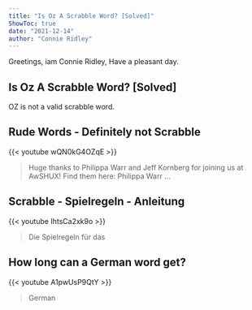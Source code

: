 ```yaml
---
title: "Is Oz A Scrabble Word? [Solved]"
ShowToc: true 
date: "2021-12-14"
author: "Connie Ridley" 
---
```


Greetings, iam Connie Ridley, Have a pleasant day.
## Is Oz A Scrabble Word? [Solved]
OZ is not a valid scrabble word.

## Rude Words - Definitely not Scrabble
{{< youtube wQN0kG4OZqE >}}
>Huge thanks to Philippa Warr and Jeff Kornberg for joining us at AwSHUX! Find them here: Philippa Warr ...

## Scrabble - Spielregeln - Anleitung
{{< youtube IhtsCa2xk9o >}}
>Die Spielregeln für das 

## How long can a German word get?
{{< youtube A1pwUsP9QtY >}}
>German 

